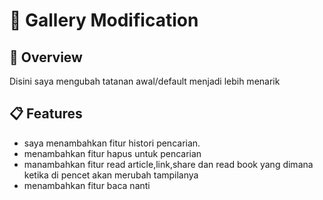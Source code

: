 # 🌟 Gallery Modification

## 🚀 Overview
Disini saya mengubah tatanan awal/default menjadi lebih menarik 

## 📋 Features
- saya menambahkan fitur histori pencarian.
- menambahkan fitur hapus untuk pencarian
- manambahkan fitur read article,link,share dan read book  yang dimana ketika di pencet akan merubah tampilanya
- menambahkan fitur baca nanti
